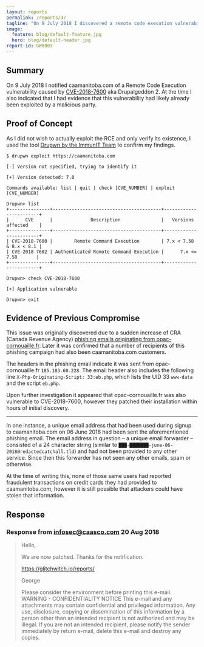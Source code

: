 ```yaml
---
layout: reports
permalink: /reports/3/
tagline: "On 9 July 2018 I discovered a remote code execution vulnerability on caamanitoba.com"
image:
  feature: blog/default-feature.jpg
  hero: blog/default-header.jpg
report-id: GW0003
---
```


## Summary
On 9 July 2018 I notified caamanitoba.com of a Remote Code Execution vulnerability caused by [CVE-2018-7600](https://www.drupal.org/sa-core-2018-002) aka Drupalgeddon 2. At the time I also indicated that I had evidence that this vulnerability had likely already been exploited by a malicious party.

## Proof of Concept

As I did not wish to actually exploit the RCE and only verify its existence, I used the tool [Drupwn by the ImmunIT Team](https://github.com/immunIT/drupwn) to confirm my findings.

```shell
$ drupwn exploit https://caamanitoba.com

[-] Version not specified, trying to identify it

[+] Version detected: 7.0

Commands available: list | quit | check [CVE_NUMBER] | exploit [CVE_NUMBER]

Drupwn> list
+---------------+----------------------------------------+------------------------+
|      CVE      |              Description               |   Versions affected    |
+---------------+----------------------------------------+------------------------+
| CVE-2018-7600 |        Remote Command Execution        | 7.x < 7.58 & 8.x < 8.1 |
| CVE-2018-7602 | Authenticated Remote Command Execution |      7.x <= 7.58       |
+---------------+----------------------------------------+------------------------+

Drupwn> check CVE-2018-7600

[+] Application vulnerable

Drupwn> exit
```

## Evidence of Previous Compromise
This issue was originally discovered due to a sudden increase of CRA (Canada Revenue Agency) [phishing emails originating from opac-cornouaille.fr](https://gist.github.com/GlitchWitchIO/12ed258ca6a85b3629a756005c5178a1). Later it was confirmed that a number of recipients of this phishing campaign had also been caamanitoba.com customers.

The headers in the phishing email indicate it was sent from opac-cornouaille.fr `185.183.60.228`. The email header also includes the following line `X-Php-Originating-Script: 33:eb.php`, which lists the UID 33 `www-data` and the script `eb.php`.

Upon further investigation it appeared that opac-cornouaille.fr was also vulnerable to CVE-2018-7600, however they patched their installation within hours of initial discovery.

---

In one instance, a unique email address that had been used during signup to caamanitoba.com on 06 June 2018 had been sent the aforementioned phishing email. The email address in question – a unique email forwarder – consisted of a 24 character string (similar to `███-███████-june-06-2018@redactedcatchall.tld`) and had not been provided to any other service. Since then this forwarder has not seen any other emails, spam or otherwise.


At the time of writing this, none of those same users had reported fraudulent transactions on credit cards they had provided to caamanitoba.com, however it is still possible that attackers could have stolen that information.

## Response

### Response from infosec@caasco.com 20 Aug 2018
>Hello,
>
>We are now patched.  Thanks for the notification.
>
>https://glitchwitch.io/reports/
>
>
>George
>
>Please consider the environment before printing this e-mail. WARNING - CONFIDENTIALITY NOTICE This e-mail and any attachments may contain confidential and privileged information. Any use, disclosure, copying or dissemination of this information by a person other than an intended recipient is not authorized and may be illegal. If you are not an intended recipient, please notify the sender immediately by return e-mail, delete this e-mail and destroy any copies.
